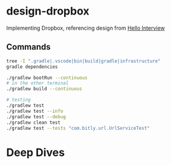 # design-dropbox
Implementing Dropbox, referencing design from [Hello Interview](https://www.hellointerview.com/learn/system-design/problem-breakdowns/dropbox)

## Commands
```bash
tree -I ".gradle|.vscode|bin|build|gradle|infrastructure"
gradle dependencies

./gradlew bootRun --continuous
# in the other terminal
./gradlew build --continuous

# testing
./gradlew test
./gradlew test --info
./gradlew test --debug
./gradlew clean test
./gradlew test --tests "com.bitly.url.UrlServiceTest"
```

# Deep Dives
